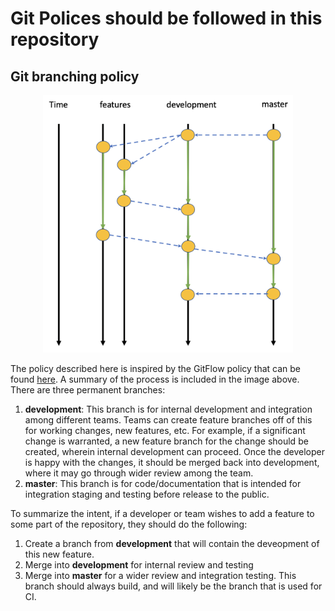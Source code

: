 # Git Polices should be followed in this repository

## Git branching policy

<p align="center">
<img src="git-policy.png" alt="Git Branching Diagram" width="400">
</p>

The policy described here is inspired by the GitFlow policy that can be
found [here](https://datasift.github.io/gitflow/IntroducingGitFlow.html). A
summary of the process is included in the image above. There are three
permanent branches:

1. **development**: This branch is for internal development and integration
   among different teams. Teams can create feature branches off of this for
   working changes, new features, etc. For example, if a significant change
   is warranted, a new feature branch for the change should be created,
   wherein internal development can proceed. Once the developer is happy
   with the changes, it should be merged back into development, where it
   may go through wider review among the team.
2. **master**: This branch is for code/documentation that is intended
   for integration staging and testing before release to the public. 


To summarize the intent, if a developer or team wishes to add a feature to
some part of the repository, they should do the following:

1. Create a branch from **development** that will contain the deveopment of
   this new feature.
2. Merge into **development** for internal review and testing
3. Merge into **master** for a wider review and integration testing. This
   branch should always build, and will likely be the branch that is used
   for CI.
